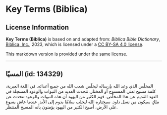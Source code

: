 # Key Terms (Biblica)

## License Information

**Key Terms (Biblica)** is based on and adapted from: _Biblica Bible Dictionary_, [Biblica, Inc.](https://www.biblica.com/), 2023, which is licensed under a [CC BY-SA 4.0 license](https://creativecommons.org/licenses/by-sa/4.0/legalcode.en).

This markdown version is provided under the same license.



--------------------------------

## المسيّا (id: 134329)

المخلّص الذي وعد الله بإرساله ليخلّص شعب الله من جميع أعدائه. في اللغة العبرية، كلمة مسيح تعني الممسوح أو المختار. تتحدث العديد من النبوات والوعود المسجلة في العهد القديم عن هذا المخلّص. فهم الكثير من اليهود أن هذه النبوات والوعود تتحدث عن ملكٍ سيكون من نسل داود. سيختاره الله ليجلب سلامًا يدوم إلى الأبد. عندما عاش يسوع على الأرض، أصبح الكثير من اليهود يؤمنون بأنه المسيح المنتظر.


